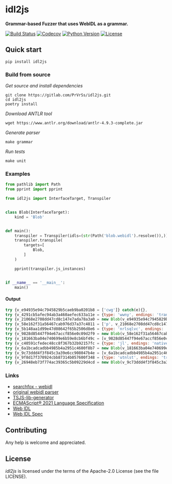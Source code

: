 # idl2js

**Grammar-based Fuzzer that uses WebIDL as a grammar.**

[![Build Status](https://img.shields.io/travis/PrVrSs/idl2js/master?style=plastic)](https://travis-ci.org/github/PrVrSs/idl2js)
[![Codecov](https://img.shields.io/codecov/c/github/PrVrSs/idl2js?style=plastic)](https://codecov.io/gh/PrVrSs/idl2js)
[![Python Version](https://img.shields.io/badge/python-3.10-blue?style=plastic)](https://www.python.org/)
[![License](https://img.shields.io/cocoapods/l/A?style=plastic)](https://github.com/PrVrSs/idl2js/blob/master/LICENSE)


## Quick start

```shell script
pip install idl2js
```


### Build from source

*Get source and install dependencies*
```shell script
git clone https://gitlab.com/PrVrSs/idl2js.git
cd idl2js
poetry install
```

*Download ANTLR tool*
```shell script
wget https://www.antlr.org/download/antlr-4.9.3-complete.jar
```

*Generate parser*
```shell script
make grammar
```

*Run tests*
```shell script
make unit
```


### Examples

```python
from pathlib import Path
from pprint import pprint

from idl2js import InterfaceTarget, Transpiler


class Blob(InterfaceTarget):
    kind = 'Blob'


def main():
    transpiler = Transpiler(idls=(str(Path('blob.webidl').resolve()),))
    transpiler.transpile(
        targets=[
            Blob,
        ]
    )

    pprint(transpiler.js_instances)


if __name__ == '__main__':
    main()
```


#### Output

```js
try {v_e94935e94c7945829b5caeb9ba0201b8 = ['cwg']} catch(e){},
try {v_4291cb5afec94ab3a460aefec633a11e = {type: 'wwny', endings: 'transparent'}} catch(e){},
try {v_21068e2708dd47cd8c147e7ada78a3a0 = new Blob(v_e94935e94c7945829b5caeb9ba0201b8, v_4291cb5afec94ab3a460aefec633a11e)} catch(e){},
try {v_58e162f31a56467cab976d37a37c4811 = ['p', v_21068e2708dd47cd8c147e7ada78a3a0]} catch(e){},
try {v_5b148aa1d99e47d08642f65b2506d8e6 = {type: 'nrlsqlvc', endings: 'transparent'}} catch(e){},
try {v_9828d85447f94e67accf856e0c09d2f9 = new Blob(v_58e162f31a56467cab976d37a37c4811, v_5b148aa1d99e47d08642f65b2506d8e6)} catch(e){},
try {v_181663ba04e740699e6b59e8cb6bf49c = [v_9828d85447f94e67accf856e0c09d2f9, 'rkffvhfhtx']} catch(e){},
try {v_c40591cfedec48cc8f367b32b92157fc = {type: 'jl', endings: 'native'}} catch(e){},
try {v_6a1bcadcadbb4985b4a2951c4600f8b7 = new Blob(v_181663ba04e740699e6b59e8cb6bf49c, v_c40591cfedec48cc8f367b32b92157fc)} catch(e){},
try {v_9c73ddd4f3f845c3a39e6cc908047b4e = [v_6a1bcadcadbb4985b4a2951c4600f8b7, 'bafassyvz']} catch(e){},
try {v_9f8d17f370924cbb87314b057600f348 = {type: 'utnlst', endings: 'transparent'}} catch(e){},
try {v_26948eb73f774ac39365c5b09229d4cd = new Blob(v_9c73ddd4f3f845c3a39e6cc908047b4e, v_9f8d17f370924cbb87314b057600f348)} catch(e){}
```


### Links

* [searchfox - webidl](https://searchfox.org/mozilla-central/source/dom/webidl)
* [original webidl parser](https://github.com/w3c/webidl2.js)
* [TSJS-lib-generator](https://github.com/microsoft/TSJS-lib-generator/tree/master/inputfiles/idl)
* [ECMAScript® 2021 Language Specification](https://tc39.es/ecma262/)
* [Web IDL](https://heycam.github.io/webidl)
* [Web IDL Spec](https://webidl.spec.whatwg.org/)


## Contributing

Any help is welcome and appreciated.


## License

*idl2js* is licensed under the terms of the Apache-2.0 License (see the file LICENSE).
